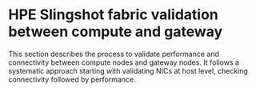 # HPE Slingshot fabric validation between compute and gateway

This section describes the process to validate performance and connectivity between compute nodes and gateway nodes.
It follows a systematic approach starting with validating NICs at host level, checking connectivity followed by performance.
